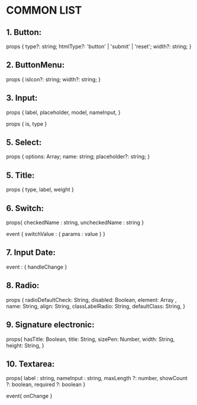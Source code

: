 # **COMMON LIST**

## 1. Button:         
props {
  type?: string;
  htmlType?: 'button' | 'submit' | 'reset';
  width?: string;
}

## 2. ButtonMenu:
props {
  isIcon?: string;
  width?: string;
}

## 3. Input:
props {
  label,
  placeholder,
  model,
  nameInput,
}

 
props {
  is,
  type
}

## 5. Select:
props {
 options: Array<object>;
  name: string;
  placeholder?: string;
}

## 5. Title:
props {
 type,
 label,
 weight
}

## 6. Switch:
props{
  checkedName : string,
  uncheckedName : string
}

event {
  switchValue : {
    params : value
  }
}

## 7. Input Date:
event : {
  handleChange
}
## 8. Radio:
props {
    radioDefaultCheck: String,
    disabled: Boolean,
    element: Array <any>,
    name: String,
    align: String,
    classLabelRadio: String,
    defaultClass: String,
}

## 9. Signature electronic:
props{
    hasTitle: Boolean,
    title: String,
    sizePen: Number,
    width: String,
    height: String,
}

## 10. Textarea:
props{
  label : string,
  nameInput : string,
  maxLength ?: number,
  showCount ?: boolean,
  required ?: boolean 
}

event{
  onChange
}
